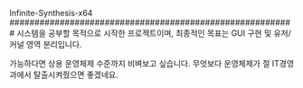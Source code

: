 Infinite-Synthesis-x64
#########################################################
시스템을 공부할 목적으로 시작한 프로젝트이며,
최종적인 목표는 GUI 구현 및 유저/커널 영역 분리입니다.

가능하다면 상용 운영체제 수준까지 비벼보고 싶습니다.
무엇보다 운영체제가 절 IT경영과에서 탈출시켜줬으면 좋겠네요.




